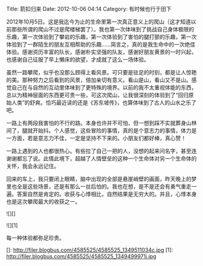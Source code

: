 Title: 箭扣归来
Date: 2012-10-06 04:14
Category: 有时候也行于田下

2012年10月5日。这是我迄今为止的生命里第一次真正意义上的爬山（这才知道以前那些所谓的爬山不过是爬楼梯罢了）。我也第一次体味到了挑战自己身体极限的乐趣，第一次体验到了攀岩的乐趣，第一次体验到了害怕的腿打颤的乐趣，第一次体验到了一群陌生的朋友互相帮助的乐趣……简言之，真的是我生命中的一次绝佳体验。感谢资历丰富的队长，感谢朴实坚强的队友，感谢好朋友黄景的一时兴起，也感谢自己征服了早上懒床的欲望，才成就了这么一场体验。

虽然一路攀爬，似乎也没那么顾得上看风景。可只要是驻足的时刻，都是让人惊艳的美。那种努力之后看到的风景，倍加亲切有意义。看山是山，看山又不是山。感觉自己在与自然的互动里体味到了更特殊的境界。以前的我不太重视体能的东西，总以为精神层面的东西更可贵一些，可这次爬山，让我很深刻的体验到了“回归原始人类”的舒爽。恰巧最近读的还是《苏东坡传》，也算体味到了古人的山水之乐了吧。

一路上有两段我害怕的不行的路。本身也许并不可怕，但一想到踩不实就葬身山林间了，腿就开始抖。个人感觉，这些冒险的事情，真的是个意志力的事情，体力是一方面，若是意志力不佳，一定是坚持不下来的。小朋友们都好棒，真心赞！

一路上遇到的人也都很热心。有些拉了自己一把的人，没想的起来问名字，甚至连谢谢都忘了说。此情此境下，超越了人情壁垒的这种一个生命体对另一个生命体的关怀，我会永远记住。

回来的车上，我只要闭上眼睛，脑中出现的全部是悬崖峭壁的画面，昨天晚上的梦里也全是这些场景，还是有那么一丝后怕的。我也在想，是不是还会有勇气重走一遍。答案自然是肯定的。收获与心悸相比，自然结果是无穷大的。并且，心悸本身也是这次攀爬最大的收获之一。

![][]

![][1]

每一种体验都弥足珍贵。


  []: http://filer.blogbus.com/4585525/4585525_1349511034c.jpg
  [1]: http://filer.blogbus.com/4585525/4585525_1349499971i.jpg
